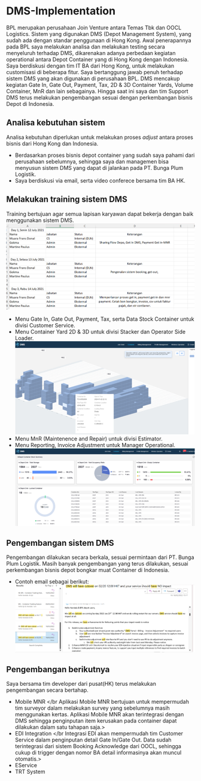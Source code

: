 # DMS-Implementation
BPL merupakan perusahaan Join Venture antara Temas Tbk dan OOCL Logistics. Sistem yang digunakan DMS (Depot Management System), yang sudah ada dengan standar penggunaan di Hong Kong. Awal penerapannya pada BPL saya melakukan analisa dan melakukan testing secara menyeluruh terhadap DMS, dikarenakan adanya perbedaan kegiatan operational antara Depot Container yang di Hong Kong dengan Indonesia. Saya berdiskusi dengan tim IT BA dari Hong Kong, untuk melakukan customisasi di beberapa fitur. Saya bertanggung jawab penuh terhadap sistem DMS yang akan digunakan di perusahaan BPL.
DMS mencakup kegiatan Gate In, Gate Out, Payment, Tax, 2D & 3D Container Yards, Volume Container, MnR dan lain sebagainya. Hingga saat ini saya dan tim Support DMS terus melakukan pengembangan sesuai dengan perkembangan bisnis Depot di Indonesia.
## Analisa kebutuhan sistem
Analisa kebutuhan diperlukan untuk melakukan proses _adjust_ antara proses bisnis dari Hong Kong dan Indonesia.
- Berdasarkan proses bisnis depot container yang sudah saya pahami dari perusahaan sebelumnya, sehingga saya dan managemen bisa menyusun sistem DMS yang dapat di jalankan pada PT. Bunga Plum Logistik.
- Saya berdiskusi via email, serta video conferece bersama tim BA HK.
## Melakukan training sistem DMS
Training bertujuan agar semua lapisan karyawan dapat bekerja dengan baik menggunakan sistem DMS.
![](images/trainingdms.png)
- Menu Gate In, Gate Out, Payment, Tax, serta Data Stock Container untuk divisi Customer Service.
- Menu Container Yard 2D & 3D untuk divisi Stacker dan Operator Side Loader.
![](images/3DCY.png)
- Menu MnR (Maintenence and Repair) untuk divisi Estimator.
- Menu Reporting, Invoice Adjustment untuk Manager Operational.
![](images/DailyContainerStock.png)
## Pengembangan sistem DMS
Pengembangan dilakukan secara berkala, sesuai permintaan dari PT. Bunga Plum Logistik. Masih banyak pengembangan yang terus dilakukan, sesuai perkembangan bisnis depot bongkar muat Container di Indonesia.
- Contoh email sebagai berikut:
![](images/sample1.png)
## Pengembangan berikutnya
Saya bersama tim developer dari pusat(HK) terus melakukan pengembangan secara bertahap.
- Mobile MNR
</br Aplikasi Mobile MNR bertujuan untuk mempermudah tim surveyor dalam melakukan survey yang sebelumnya masih menggunakan kertas. Aplikasi Mobile MNR akan terintegrasi dengan DMS sehingga penginputan item kerusakan pada container dapat dilakukan dalam satu tahapan saja.>
- EDI Integration
</br Integrasi EDI akan mempermudah tim Customer Service dalam penginputan detail Gate In/Gate Out. Data sudah terintegrasi dari sistem Booking Acknowledge dari OOCL, sehingga cukup di trigger dengan nomor BA detail informasinya akan muncul otomatis.>
- EService
- TRT System

  
